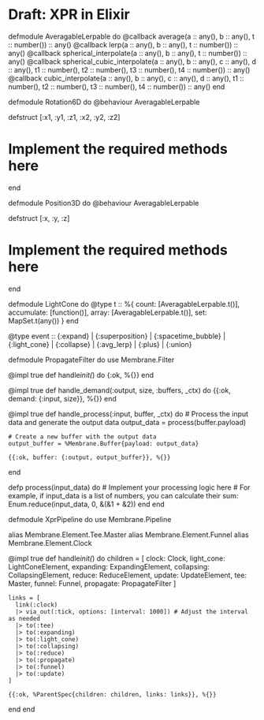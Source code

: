 # Draft: XPR in Elixir

defmodule AveragableLerpable do
@callback average(a :: any(), b :: any(), t :: number()) :: any()
@callback lerp(a :: any(), b :: any(), t :: number()) :: any()
@callback spherical_interpolate(a :: any(), b :: any(), t :: number()) :: any()
@callback spherical_cubic_interpolate(a :: any(), b :: any(), c :: any(), d :: any(), t1 :: number(), t2 :: number(), t3 :: number(), t4 :: number()) :: any()
@callback cubic_interpolate(a :: any(), b :: any(), c :: any(), d :: any(), t1 :: number(), t2 :: number(), t3 :: number(), t4 :: number()) :: any()
end

defmodule Rotation6D do
@behaviour AveragableLerpable

defstruct [:x1, :y1, :z1, :x2, :y2, :z2]

# Implement the required methods here

end

defmodule Position3D do
@behaviour AveragableLerpable

defstruct [:x, :y, :z]

# Implement the required methods here

end

defmodule LightCone do
@type t :: %{
count: [AveragableLerpable.t()],
accumulate: [function()],
array: [AveragableLerpable.t()],
set: MapSet.t(any())
}
end

@type event ::
{:expand}
| {:superposition}
| {:spacetime_bubble}
| {:light_cone}
| {:collapse}
| {:avg_lerp}
| {:plus}
| {:union}

defmodule PropagateFilter do
use Membrane.Filter

@impl true
def handle*init(*) do
{:ok, %{}}
end

@impl true
def handle_demand(:output, size, :buffers, \_ctx) do
{{:ok, demand: {:input, size}}, %{}}
end

@impl true
def handle_process(:input, buffer, \_ctx) do # Process the input data and generate the output data
output_data = process(buffer.payload)

    # Create a new buffer with the output data
    output_buffer = %Membrane.Buffer{payload: output_data}

    {{:ok, buffer: {:output, output_buffer}}, %{}}

end

defp process(input_data) do # Implement your processing logic here # For example, if input_data is a list of numbers, you can calculate their sum:
Enum.reduce(input_data, 0, &(&1 + &2))
end
end

defmodule XprPipeline do
use Membrane.Pipeline

alias Membrane.Element.Tee.Master
alias Membrane.Element.Funnel
alias Membrane.Element.Clock

@impl true
def handle*init(*) do
children = [
clock: Clock,
light_cone: LightConeElement,
expanding: ExpandingElement,
collapsing: CollapsingElement,
reduce: ReduceElement,
update: UpdateElement,
tee: Master,
funnel: Funnel,
propagate: PropagateFilter
]

    links = [
      link(:clock)
      |> via_out(:tick, options: [interval: 1000]) # Adjust the interval as needed
      |> to(:tee)
      |> to(:expanding)
      |> to(:light_cone)
      |> to(:collapsing)
      |> to(:reduce)
      |> to(:propagate)
      |> to(:funnel)
      |> to(:update)
    ]

    {{:ok, %ParentSpec{children: children, links: links}}, %{}}

end
end
